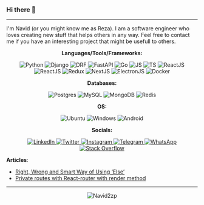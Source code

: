 ### Hi there 👋
---

I'm Navid (or you might know me as Reza). I am a software engineer who loves creating new stuff that helps others in any way. Feel free to contact me if you have an interesting project that might be usefull to others.


**<p align="center">Languages/Tools/Frameworks:</p>**

<p align="center">
 <img alt="Python" src="https://img.shields.io/badge/python-3670A0?style=for-the-badge&logo=python&logoColor=ffdd54" />
 <img alt="Django" src="https://img.shields.io/badge/django-%23092E20.svg?style=for-the-badge&logo=django&logoColor=white" />
 <img alt="DRF" src="https://img.shields.io/badge/DJANGO-REST-ff1709?style=for-the-badge&logo=django&logoColor=white&color=ff1709&labelColor=gray" />
 <img alt="FastAPI" src="https://img.shields.io/badge/FastAPI-005571?style=for-the-badge&logo=fastapi" />
 <img alt="Go" src="https://img.shields.io/badge/go-%2300ADD8.svg?style=for-the-badge&logo=go&logoColor=white" />
 <img alt="JS" src="https://img.shields.io/badge/javascript-%23323330.svg?style=for-the-badge&logo=javascript&logoColor=%23F7DF1E" />
 <img alt="TS" src="https://img.shields.io/badge/typescript-%23007ACC.svg?style=for-the-badge&logo=typescript&logoColor=white" />
 <img alt="ReactJS" src="https://img.shields.io/badge/react-%2320232a.svg?style=for-the-badge&logo=react&logoColor=%2361DAFB" />
 <img alt="ReactJS" src="https://img.shields.io/badge/redux-%23593d88.svg?style=for-the-badge&logo=redux&logoColor=white" />
 <img alt="Redux" src="https://img.shields.io/badge/nginx-%23009639.svg?style=for-the-badge&logo=nginx&logoColor=white" />
 <img alt="NextJS" src="https://img.shields.io/badge/Next-black?style=for-the-badge&logo=next.js&logoColor=white" />
 <img alt="ElectronJS" src="https://img.shields.io/badge/Electron-191970?style=for-the-badge&logo=Electron&logoColor=white" />
 <img alt="Docker" src="https://img.shields.io/badge/docker-%230db7ed.svg?style=for-the-badge&logo=docker&logoColor=white" />
</p>

**<p align="center">Databases:</p>**

<p align="center">
 <img alt="Postgres" src="https://img.shields.io/badge/postgres-%23316192.svg?style=for-the-badge&logo=postgresql&logoColor=white" />
 <img alt="MySQL" src="https://img.shields.io/badge/mysql-%2300f.svg?style=for-the-badge&logo=mysql&logoColor=white" />
 <img alt="MongoDB" src="https://img.shields.io/badge/MongoDB-%234ea94b.svg?style=for-the-badge&logo=mongodb&logoColor=white" />
 <img alt="Redis" src="https://img.shields.io/badge/redis-%23DD0031.svg?style=for-the-badge&logo=redis&logoColor=white" />
</p>


**<p align="center">OS:</p>**

<p align="center">
 <img alt="Ubuntu" src="https://img.shields.io/badge/Ubuntu-E95420?style=for-the-badge&logo=ubuntu&logoColor=white" />
 <img alt="Windows" src="https://img.shields.io/badge/Windows-0078D6?style=for-the-badge&logo=windows&logoColor=white" />
 <img alt="Android" src="https://img.shields.io/badge/Android-3DDC84?style=for-the-badge&logo=android&logoColor=white" />
</p>

**<p align="center">Socials:</p>**

<p align="center">
 <a href="https://www.linkedin.com/in/navid2zp/">
   <img alt="LinkedIn" src="https://img.shields.io/badge/linkedin-%230077B5.svg?style=for-the-badge&logo=linkedin&logoColor=white" />
 </a>
 <a href="https://twitter.com/Navid2zp">
   <img alt="Twitter" src="https://img.shields.io/badge/Navid2zp-%231DA1F2.svg?style=for-the-badge&logo=Twitter&logoColor=white" />
 </a>
 <a href="https://www.instagram.com/navid2zp/">
   <img alt="Instagram" src="https://img.shields.io/badge/navid2zp-%23E4405F.svg?style=for-the-badge&logo=Instagram&logoColor=white" />
 </a>
 <a href="https://t.me/Navid2zp">
   <img alt="Telegram" src="https://img.shields.io/badge/Telegram-2CA5E0?style=for-the-badge&logo=telegram&logoColor=white" />
 </a>
 <a href="https://api.whatsapp.com/send?phone=00989351120165/">
   <img alt="WhatsApp" src="https://img.shields.io/badge/WhatsApp-25D366?style=for-the-badge&logo=whatsapp&logoColor=white" />
 </a>
 <a href="https://stackoverflow.com/users/8069748/navid-zarepak/">
   <img alt="Stack Overflow	" src="https://img.shields.io/badge/-Stackoverflow-FE7A16?style=for-the-badge&logo=stack-overflow&logoColor=white" />
 </a>
</p>

  
**Articles**:

- [Right, Wrong and Smart Way of Using ‘Else’](https://medium.com/swlh/right-and-wrong-times-to-use-else-e61eb7b6b04c)
- [Private routes with React-router with render method](https://navid2zp.medium.com/private-routes-with-react-router-while-using-the-render-method-77534c11fa25)
 
---

<p align="center"> <img src="https://github-readme-stats-lilac-zeta.vercel.app/api/top-langs/?username=navid2zp&layout=compact&theme=dark&hide=html,css" alt="Navid2zp" /> </p>
